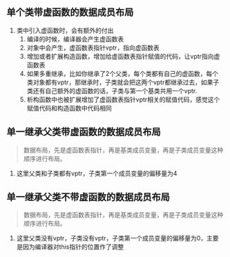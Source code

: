 ## 单个类带虚函数的数据成员布局
1. 类中引入虚函数时，会有额外的付出
   1. 编译的时候，编译器会产生虚函数表
   2. 对象中会产生，虚函数表指针vptr，指向虚函数表
   3. 增加或者扩展构造函数，增加给虚函数表指针赋值的代码，让vptr指向虚函数表
   4. 如果多重继承，比如你继承了2个父类，每个类都有自己的虚函数，每个类对象都有vptr，那继承时，子类就会把这两个vptr都继承过去，如果子类还有自己额外的虚函数的话，子类与第一个基类共用一个vptr.
   5. 析构函数中也被扩展增加了虚函数表指针vptr相关的赋值代码，感觉这个赋值代码和构造函数中代码相同

## 单一继承父类带虚函数的数据成员布局
>数据布局，先是虚函数表指针，再是基类成员变量，再是子类成员变量这种顺序进行布局。
1. 这里父类和子类都有vptr，子类第一个成员变量的偏移量为4
## 单一继承父类不带虚函数的数据成员布局
>数据布局，先是虚函数表指针，再是基类成员变量，再是子类成员变量这种顺序进行布局。
1. 这里父类没有vptr，子类没有vptr，子类第一个成员变量的偏移量为0，主要是因为编译器对this指针的位置作了调整
